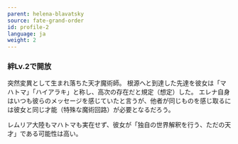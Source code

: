 ```yaml
---
parent: helena-blavatsky
source: fate-grand-order
id: profile-2
language: ja
weight: 2
---
```


### 絆Lv.2で開放

突然変異として生まれ落ちた天才魔術師。
根源へと到達した先達を彼女は「マハトマ」「ハイアラキ」と称し、高次の存在だと規定（想定）した。
エレナ自身はいつも彼らのメッセージを感じていたと言うが、他者が同じものを感じ取るには彼女と同じ才能（特殊な魔術回路）が必要となるだろう。

レムリア大陸もマハトマも実在せず、彼女が「独自の世界解釈を行う、ただの天才」である可能性は高い。
